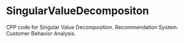 SingularValueDecompositon
=========================
CPP code for Singular Value Decomposition. Recommendation System. Customer Behavior Analysis.
